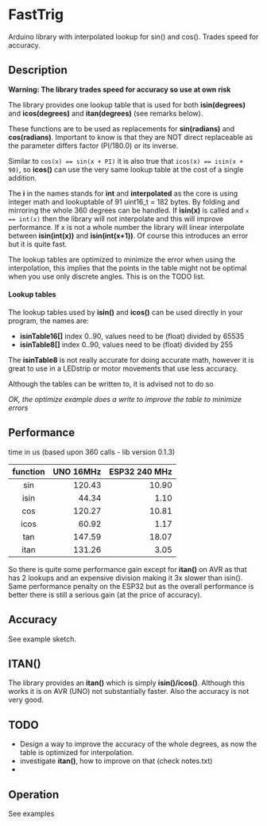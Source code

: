 # FastTrig

Arduino library with interpolated lookup for sin() and cos(). Trades speed for accuracy.

## Description

**Warning: The library trades speed for accuracy so use at own risk**

The library provides one lookup table that is used for both
**isin(degrees)** and **icos(degrees)** and **itan(degrees)** (see remarks below). 


These functions are to be used as replacements for **sin(radians)** and **cos(radians)**. Important to know is that they are NOT direct replaceable as the parameter differs factor (PI/180.0) or its inverse.

Similar to ```cos(x) == sin(x + PI)``` it is also true that ```icos(x) == isin(x + 90)```, so **icos()** can use the very same lookup table at the cost of a single addition.

The **i** in the names stands for **int** and **interpolated** as the core is using integer math and lookuptable of 91 uint16_t = 182 bytes. By folding and mirroring the whole 360 degrees can be handled. If **isin(x)** is called and ```x == int(x)``` then the library will not interpolate and this will improve performance. If x is not a whole number the library will linear interpolate between **isin(int(x))** and **isin(int(x+1))**. Of course this introduces an error but it is quite fast.

The lookup tables are optimized to minimize the error when using the interpolation, this implies that the points in the table might not be optimal when you use only discrete angles. This is on the TODO list.

#### Lookup tables

The lookup tables used by **isin()** and **icos()** can be used directly in your program, the names are:
- **isinTable16\[\]** index 0..90, values need to be (float) divided by 65535
- **isinTable8\[\]** index 0..90, values need to be (float) divided by 255

The **isinTable8** is not really accurate for doing accurate math, 
however it is great to use in a LEDstrip or motor movements that use less accuracy.

Although the tables can be written to, it is advised not to do so

*OK, the optimize example does a write to improve the table to minimize errors*

## Performance

time in us  (based upon 360 calls - lib version 0.1.3)

| function | UNO 16MHz | ESP32 240 MHz |
|:----:|----:|----:|
|  sin |  120.43 | 10.90 |
| isin |  44.34 | 1.10 |
|  cos |  120.27 | 10.81 |
| icos |  60.92 | 1.17 |
|  tan |  147.59 | 18.07 |
| itan |  131.26 | 3.05 |

So there is quite some performance gain except for **itan()** on AVR 
as that has 2 lookups and an expensive division making it 3x slower than isin().
Same performance penalty on the ESP32 but as the overall performance is better
there is still a serious gain (at the price of accuracy).


## Accuracy

See example sketch.


## ITAN()

The library provides an **itan()** which is simply **isin()/icos()**.
Although this works it is on AVR (UNO) not substantially faster.
Also the accuracy is not very good. 

## TODO

- Design a way to improve the accuracy of the whole degrees, as now the table is optimized for interpolation.
- investigate **itan()**, how to improve on that (check notes.txt)
- 

## Operation

See examples

